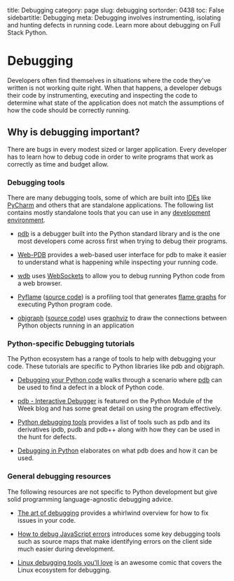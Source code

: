 title: Debugging
category: page
slug: debugging
sortorder: 0438
toc: False
sidebartitle: Debugging
meta: Debugging involves instrumenting, isolating and hunting defects in running code. Learn more about debugging on Full Stack Python.


# Debugging
Developers often find themselves in situations where the code they've written
is not working quite right. When that happens, a developer debugs their code
by instrumenting, executing and inspecting the code to determine what state
of the application does not match the assumptions of how the code should
be correctly running.


## Why is debugging important?
There are bugs in every modest sized or larger application. Every 
developer has to learn how to debug code in order to write programs that
work as correctly as time and budget allow.


### Debugging tools
There are many debugging tools, some of which are built into 
[IDEs](/text-editors-ides.html) like [PyCharm](/pycharm.html) and others
that are standalone applications. The following list contains mostly 
standalone tools that you can use in any 
[development environment](/development-environments.html).

* [pdb](https://docs.python.org/3/library/pdb.html) is a debugger built
  into the Python standard library and is the one most developers come across
  first when trying to debug their programs.

* [Web-PDB](https://github.com/romanvm/python-web-pdb) provides a
  web-based user interface for pdb to make it easier to understand what is
  happening while inspecting your running code.

* [wdb](https://github.com/Kozea/wdb) uses [WebSockets](/websockets.html)
  to allow you to debug running Python code from a web browser.

* [Pyflame](http://eng.uber.com/pyflame/) 
  ([source code](https://github.com/uber/pyflame)) is a profiling tool
  that generates [flame graphs](http://www.brendangregg.com/flamegraphs.html)
  for executing Python program code.

* [objgraph](https://mg.pov.lt/objgraph/)
  ([source code](https://github.com/mgedmin/objgraph)) uses 
  [graphviz](https://www.graphviz.org/) to draw the connections between 
  Python objects running in an application


### Python-specific Debugging tutorials
The Python ecosystem has a range of tools to help with debugging your code.
These tutorials are specific to Python libraries like pdb and objgraph.

* [Debugging your Python code](http://howchoo.com/g/zgi2y2iwyze/debugging-your-python-code)
  walks through a scenario where 
  [pdb](https://docs.python.org/3/library/pdb.html) 
  can be used to find a defect in a block of Python code.

* [pdb - Interactive Debugger](https://pymotw.com/2/pdb/) is featured on
  the Python Module of the Week blog and has some great detail on using
  the program effectively.

* [Python debugging tools](http://blog.ionelmc.ro/2013/06/05/python-debugging-tools/)
  provides a list of tools such as pdb and its derivatives ipdb, pudb and
  pdb++ along with how they can be used in the hunt for defects.

* [Debugging in Python](https://pythonconquerstheuniverse.wordpress.com/2009/09/10/debugging-in-python/)
  elaborates on what pdb does and how it can be used.


### General debugging resources
The following resources are not specific to Python development but
give solid programming language-agnostic debugging advice.

* [The art of debugging](https://remysharp.com/2015/10/14/the-art-of-debugging)
  provides a whirlwind overview for how to fix issues in your code.

* [How to debug JavaScript errors](https://rollbar.com/guides/how-to-debug-javascript/)
  introduces some key debugging tools such as source maps that make
  identifying errors on the client side much easier during development.

* [Linux debugging tools you'll love](https://jvns.ca/debugging-zine.pdf)
  is an awesome comic that covers the Linux ecosystem for debugging.
  

